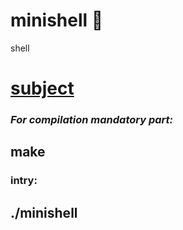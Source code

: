 # minishell :shell:
shell
# [subject](https://github.com/OlgaValieva/minishell/blob/main/en.subject.pdf)
### *For compilation mandatory part:*
## **make**
### intry:
## ./minishell
